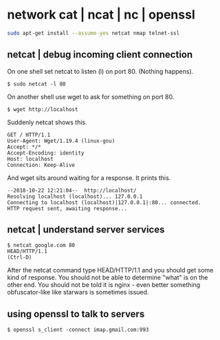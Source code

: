 
# network cat | ncat | nc | openssl

``` bash
sudo apt-get install --assume-yes netcat nmap telnet-ssl
```

## netcat | debug incoming client connection

On one shell set netcat to listen (l) on port 80. (Nothing happens).

    $ sudo netcat -l 80

On another shell use wget to ask for something on port 80.

    $ wget http://localhost

Suddenly netcat shows this.

    GET / HTTP/1.1
    User-Agent: Wget/1.19.4 (linux-gnu)
    Accept: */*
    Accept-Encoding: identity
    Host: localhost
    Connection: Keep-Alive

And wget sits around waiting for a response. It prints this.

    --2018-10-22 12:21:04--  http://localhost/
    Resolving localhost (localhost)... 127.0.0.1
    Connecting to localhost (localhost)|127.0.0.1|:80... connected.
    HTTP request sent, awaiting response...

## netcat | understand server services

    $ netcat google.com 80
    HEAD/HTTP/1.1
    (Ctrl-D)

After the netcat command type HEAD/HTTP/1.1 and you should get some kind of response. You should not be able to determine "what" is on the other end. You should not be told it is nginx - even better something obfuscator-like like starwars is sometimes issued.


## using openssl to talk to servers

    $ openssl s_client -connect imap.gmail.com:993


